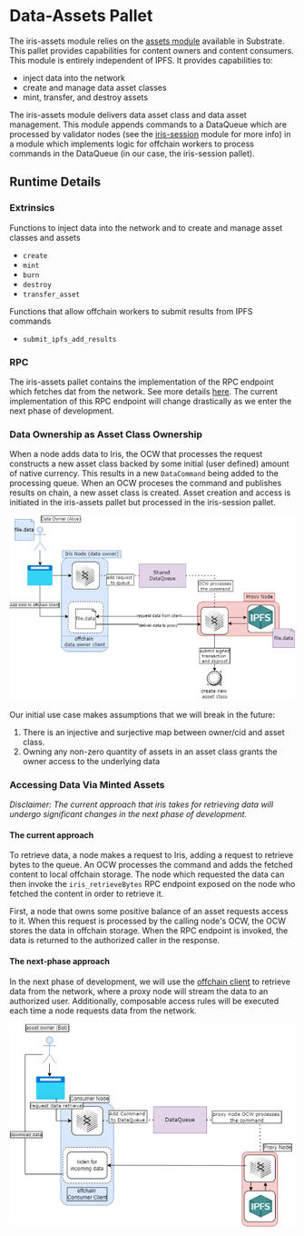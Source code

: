 # Data-Assets Pallet

The iris-assets module relies on the [assets module](https://github.com/paritytech/substrate/blob/master/frame/assets/README.md) available in Substrate. This pallet provides capabilities for content owners and content consumers. This module is entirely independent of IPFS. It provides capabilities to:

- inject data into the network
- create and manage data asset classes
- mint, transfer, and destroy assets

The iris-assets module delivers data asset class and data asset management. This module appends commands to a DataQueue which are processed by validator nodes (see the [iris-session](./pallets_iris_session.md) module for more info) in a module which implements logic for offchain workers to process commands in the DataQueue (in our case, the iris-session pallet).

## Runtime Details

### Extrinsics

Functions to inject data into the network and to create and manage asset classes and assets

- `create`
- `mint`
- `burn`
- `destroy`
- `transfer_asset`

Functions that allow offchain workers to submit results from IPFS commands

- `submit_ipfs_add_results`

### RPC

The iris-assets pallet contains the implementation of the RPC endpoint which fetches dat from the network. See more details [here](./rpc.md). The current implementation of this RPC endpoint will change drastically as we enter the next phase of development.

### Data Ownership as Asset Class Ownership

When a node adds data to Iris, the OCW that processes the request constructs a new asset class backed by some initial (user defined) amount of native currency. This results in a new `DataCommand` being added to the processing queue. When an OCW proceses the command and publishes results on chain, a new asset class is created. Asset creation and access is initiated in the iris-assets pallet but processed in the iris-session pallet.

![data-injection](../resources/data_injection.drawio.png)

Our initial use case makes assumptions that we will break in the future:

1. There is an injective and surjective map between owner/cid and asset class.
2. Owning any non-zero quantity of assets in an asset class grants the owner access to the underlying data

### Accessing Data Via Minted Assets

*Disclaimer: The current approach that iris takes for retrieving data will undergo significant changes in the next phase of development.*

#### The current approach

To retrieve data, a node makes a request to Iris, adding a request to retrieve bytes to the queue. An OCW processes the command and adds the fetched content to local offchain storage. The node which requested the data can then invoke the `iris_retrieveBytes` RPC endpoint exposed on the node who fetched the content in order to retrieve it.

First, a node that owns some positive balance of an asset requests access to it. When this request is processed by the calling node's OCW, the OCW stores the data in offchain storage. When the RPC endpoint is invoked, the data is returned to the authorized caller in the response.

#### The next-phase approach

In the next phase of development, we will use the [offchain client](../quickstart/offchain_client.md) to retrieve data from the network, where a proxy node will stream the data to an authorized user. Additionally, composable access rules will be executed each time a node requests data from the network.

![data-ejection](../resources/data_ejection.drawio.png)
